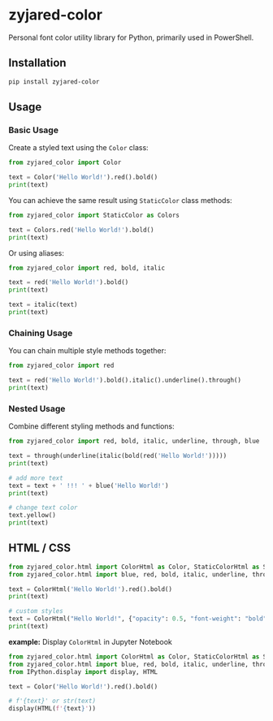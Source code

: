 # zyjared-color

Personal font color utility library for Python, primarily used in PowerShell.

## Installation

```sh
pip install zyjared-color
```

## Usage

### Basic Usage

Create a styled text using the `Color` class:

```python
from zyjared_color import Color

text = Color('Hello World!').red().bold()
print(text)
```

You can achieve the same result using `StaticColor` class methods:

```python
from zyjared_color import StaticColor as Colors

text = Colors.red('Hello World!').bold()
print(text)
```

Or using aliases:

```python
from zyjared_color import red, bold, italic

text = red('Hello World!').bold()
print(text)

text = italic(text)
print(text)
```

### Chaining Usage

You can chain multiple style methods together:

```python
from zyjared_color import red

text = red('Hello World!').bold().italic().underline().through()
print(text)
```

### Nested Usage

Combine different styling methods and functions:

```python
from zyjared_color import red, bold, italic, underline, through, blue

text = through(underline(italic(bold(red('Hello World!')))))
print(text)

# add more text
text = text + ' !!! ' + blue('Hello World!')
print(text)

# change text color
text.yellow()
print(text)
```

## HTML / CSS

```python
from zyjared_color.html import ColorHtml as Color, StaticColorHtml as StaticColor
from zyjared_color.html import blue, red, bold, italic, underline, through

text = ColorHtml('Hello World!').red().bold()
print(text)

# custom styles
text = ColorHtml("Hello World!", {"opacity": 0.5, "font-weight": "bold"})
print(text)
```

**example:** Display `ColorHtml` in Jupyter Notebook

```python
from zyjared_color.html import ColorHtml as Color, StaticColorHtml as StaticColor
from zyjared_color.html import blue, red, bold, italic, underline, through
from IPython.display import display, HTML

text = Color('Hello World!').red().bold()

# f'{text}' or str(text)
display(HTML(f'{text}'))
```
